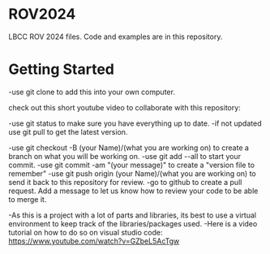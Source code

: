 # ROV2024
LBCC ROV 2024 files. Code and examples are in this repository. 



# Getting Started
-use git clone to add this into your own computer. 

check out this short youtube video to collaborate with this repository: 

-use git status to make sure you have everything up to date. 
-if not updated use git pull to get the latest version. 

-use git checkout -B (your Name)/(what you are working on) to create a branch on what you will be working on. 
-use git add --all to start your commit. 
-use git commit -am "(your message)" to create a "version file to remember" 
-use git push origin (your Name)/(what you are working on) to send it back to this repository for review. 
-go to github to create a pull request. Add a message to let us know how to review your code to be able to merge it. 

-As this is a project with a lot of parts and libraries, its best to use a virtual environment to keep track of the libraries/packages used. 
-Here is a video tutorial on how to do so on visual studio code: 
https://www.youtube.com/watch?v=GZbeL5AcTgw

